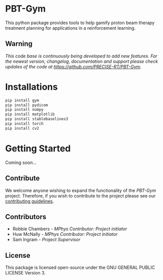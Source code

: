 # PBT-Gym
This python package provides tools to help gamify proton beam therapy treatment planning for applications in a reinforcement learning.

## Warning
*This code base is continuously being developed to add new features. For the newest version, changelog, documentation and support please check updates of the code at https://github.com/PRECISE-RT/PBT-Gym.*

# Installations
```bash
pip install gym
pip install pydicom
pip install numpy
pip install matplotlib
pip install stablebaselines3
pip install torch
pip install cv2
```

# Getting Started
Coming soon...

## Contribute
We welcome anyone wishing to expand the functionality of the *PBT-Gym* project. Therefore, if you wish to contribute to the project please see our [contributing guidelines](https://github.com/PRECISE-RT/PBT-Gym/blob/main/CONTRIBUTING.md).

## Contributors
- Robbie Chambers - *MPhys Contributor: Project initiator*
- Huw McNally - *MPhys Contributor: Project initiator*
- Sam Ingram - *Project Supervisor*

## License
This package is licensed open-source under the GNU GENERAL PUBLIC LICENSE Version 3.